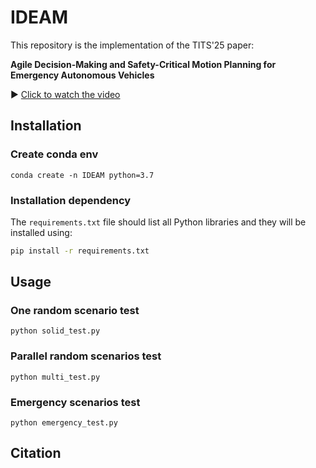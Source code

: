 # IDEAM

This repository is the implementation of the TITS'25 paper:

**Agile Decision-Making and Safety-Critical Motion Planning for Emergency Autonomous Vehicles**

▶️ [Click to watch the video](https://www.youtube.com/watch?v=873BZoQSf-Q)

## Installation

### Create conda env

```shell
conda create -n IDEAM python=3.7
```

### Installation dependency

The `requirements.txt` file should list all Python libraries and they will be installed using:

```bash
pip install -r requirements.txt
```

## Usage

### **One random scenario test** 

```shell
python solid_test.py
```

### **Parallel random scenarios test** 

```shell
python multi_test.py
```

### Emergency scenarios test

```shell
python emergency_test.py
```

## Citation

